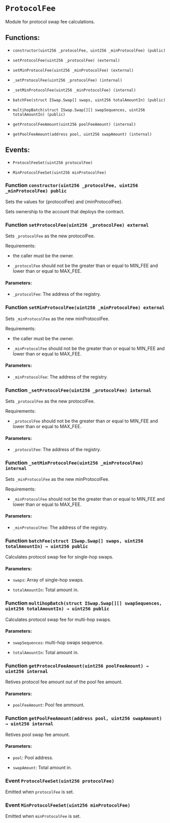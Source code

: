 # `ProtocolFee`

Module for protocol swap fee calculations.

## Functions:

- `constructor(uint256 _protocolFee, uint256 _minProtocolFee) (public)`

- `setProtocolFee(uint256 _protocolFee) (external)`

- `setMinProtocolFee(uint256 _minProtocolFee) (external)`

- `_setProtocolFee(uint256 _protocolFee) (internal)`

- `_setMinProtocolFee(uint256 _minProtocolFee) (internal)`

- `batchFee(struct ISwap.Swap[] swaps, uint256 totalAmountIn) (public)`

- `multihopBatch(struct ISwap.Swap[][] swapSequences, uint256 totalAmountIn) (public)`

- `getProtocolFeeAmount(uint256 poolFeeAmount) (internal)`

- `getPoolFeeAmount(address pool, uint256 swapAmount) (internal)`

## Events:

- `ProtocolFeeSet(uint256 protocolFee)`

- `MinProtocolFeeSet(uint256 minProtocolFee)`

### Function `constructor(uint256 _protocolFee, uint256 _minProtocolFee) public`

Sets the values for {protocolFee} and {minProtocolFee}.

Sets ownership to the account that deploys the contract.

### Function `setProtocolFee(uint256 _protocolFee) external`

Sets `_protocolFee` as the new protocolFee.

Requirements:

- the caller must be the owner.

- `_protocolFee` should not be the greater than or equal to MIN_FEE and lower than or equal to MAX_FEE.

#### Parameters:

- `_protocolFee`: The address of the registry.

### Function `setMinProtocolFee(uint256 _minProtocolFee) external`

Sets `_minProtocolFee` as the new minProtocolFee.

Requirements:

- the caller must be the owner.

- `_minProtocolFee` should not be the greater than or equal to MIN_FEE and lower than or equal to MAX_FEE.

#### Parameters:

- `_minProtocolFee`: The address of the registry.

### Function `_setProtocolFee(uint256 _protocolFee) internal`

Sets `_protocolFee` as the new protocolFee.

Requirements:

- `_protocolFee` should not be the greater than or equal to MIN_FEE and lower than or equal to MAX_FEE.

#### Parameters:

- `_protocolFee`: The address of the registry.

### Function `_setMinProtocolFee(uint256 _minProtocolFee) internal`

Sets `_minProtocolFee` as the new minProtocolFee.

Requirements:

- `_minProtocolFee` should not be the greater than or equal to MIN_FEE and lower than or equal to MAX_FEE.

#### Parameters:

- `_minProtocolFee`: The address of the registry.

### Function `batchFee(struct ISwap.Swap[] swaps, uint256 totalAmountIn) → uint256 public`

Calculates protocol swap fee for single-hop swaps.

#### Parameters:

- `swaps`: Array of single-hop swaps.

- `totalAmountIn`: Total amount in.

### Function `multihopBatch(struct ISwap.Swap[][] swapSequences, uint256 totalAmountIn) → uint256 public`

Calculates protocol swap fee for multi-hop swaps.

#### Parameters:

- `swapSequences`: multi-hop swaps sequence.

- `totalAmountIn`: Total amount in.

### Function `getProtocolFeeAmount(uint256 poolFeeAmount) → uint256 internal`

Retives protocol fee amount out of the pool fee amount.

#### Parameters:

- `poolFeeAmount`: Pool fee ammount.

### Function `getPoolFeeAmount(address pool, uint256 swapAmount) → uint256 internal`

Retives pool swap fee amount.

#### Parameters:

- `pool`: Pool address.

- `swapAmount`: Total amount in.

### Event `ProtocolFeeSet(uint256 protocolFee)`

Emitted when `protocolFee` is set.

### Event `MinProtocolFeeSet(uint256 minProtocolFee)`

Emitted when `minProtocolFee` is set.
